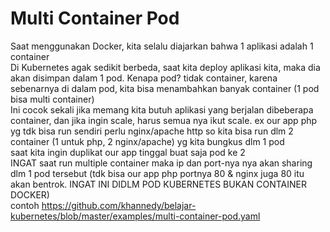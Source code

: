 # Multi Container Pod
Saat menggunakan Docker, kita selalu diajarkan bahwa 1 aplikasi adalah 1 container<br>
Di Kubernetes agak sedikit berbeda, saat kita deploy aplikasi kita, maka dia akan disimpan dalam 1 pod. Kenapa pod? tidak container, karena sebenarnya di dalam pod, kita bisa menambahkan banyak container (1 pod bisa multi container)<br>
Ini cocok sekali jika memang kita butuh aplikasi yang berjalan dibeberapa container, dan jika ingin scale, harus semua nya ikut scale. ex our app php yg tdk bisa run sendiri perlu nginx/apache http so kita  bisa run dlm 2 container (1 untuk php, 2 nginx/apache) yg kita bungkus dlm 1 pod<br>
saat kita ingin duplikat our app tinggal buat saja pod ke 2<br>
INGAT saat run multiple container maka ip dan port-nya nya akan sharing dlm 1 pod tersebut (tdk bisa our app php portnya 80 & nginx juga 80 itu akan bentrok. INGAT INI DIDLM POD KUBERNETES BUKAN CONTAINER DOCKER)<br>
contoh https://github.com/khannedy/belajar-kubernetes/blob/master/examples/multi-container-pod.yaml<br>
